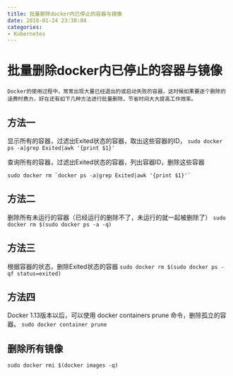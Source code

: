 ```yaml
---
title: 批量删除docker内已停止的容器与镜像
date: 2018-01-24 23:30:04
categories:
- Kubernetes
---
```


# 批量删除docker内已停止的容器与镜像
	Docker的使用过程中，常常出现大量已经退出的或启动失败的容器，这时候如果要逐个删除的话费时费力，好在还有如下几种方法进行批量删除，节省时间大大提高工作效率。

## 方法一
显示所有的容器，过滤出Exited状态的容器，取出这些容器的ID，
`sudo docker ps -a|grep Exited|awk '{print $1}'`

查询所有的容器，过滤出Exited状态的容器，列出容器ID，删除这些容器
```
sudo docker rm `docker ps -a|grep Exited|awk '{print $1}'`
```

## 方法二
删除所有未运行的容器（已经运行的删除不了，未运行的就一起被删除了）
`sudo docker rm $(sudo docker ps -a -q)`

## 方法三
根据容器的状态，删除Exited状态的容器
`sudo docker rm $(sudo docker ps -qf status=exited)`
 
## 方法四
Docker 1.13版本以后，可以使用 docker containers prune 命令，删除孤立的容器。
`sudo docker container prune`

## 删除所有镜像
`sudo docker rmi $(docker images -q)`
